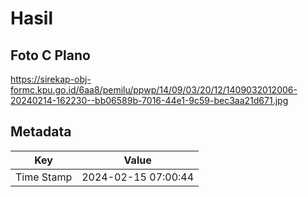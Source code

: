 # Hasil

## Foto C Plano

https://sirekap-obj-formc.kpu.go.id/6aa8/pemilu/ppwp/14/09/03/20/12/1409032012006-20240214-162230--bb06589b-7016-44e1-9c59-bec3aa21d671.jpg


## Metadata

| Key        | Value               |
| ---------- | ------------------- |
| Time Stamp | 2024-02-15 07:00:44 |



